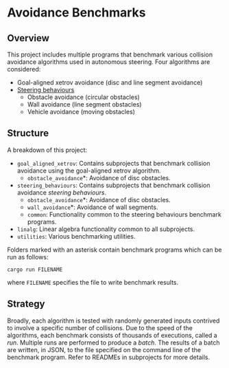 # Avoidance Benchmarks

## Overview

This project includes multiple programs that benchmark various collision avoidance algorithms used in autonomous steering. Four algorithms are considered:

- Goal-aligned xetrov avoidance (disc and line segment avoidance)
- [Steering behaviours](http://www.red3d.com/cwr/steer/)
    - Obstacle avoidance (circular obstacles)
    - Wall avoidance (line segment obstacles)
    - Vehicle avoidance (moving obstacles)

## Structure

A breakdown of this project:

- `goal_aligned_xetrov`: Contains subprojects that benchmark collision avoidance using the goal-aligned xetrov algorithm.
    - `obstacle_avoidance`*: Avoidance of disc obstacles.
- `steering_behaviours`: Contains subprojects that benchmark collision avoidance _steering behaviours_.
    - `obstacle_avoidance`*: Avoidance of disc obstacles.
    - `wall_avoidance`*: Avoidance of wall segments.
    - `common`: Functionality common to the steering behaviours benchmark programs.
- `linalg`: Linear algebra functionality common to all subprojects.
- `utilities`: Various benchmarking utilities.

Folders marked with an asterisk contain benchmark programs which can be run as follows:

```
cargo run FILENAME
```

where `FILENAME` specifies the file to write benchmark results.

## Strategy

Broadly, each algorithm is tested with randomly generated inputs contrived to involve a specific number of collisions. Due to the speed of the algorithms, each benchmark consists of thousands of executions, called a _run_. Multiple runs are performed to produce a _batch_. The results of a batch are written, in JSON, to the file specified on the command line of the benchmark program. Refer to READMEs in subprojects for more details.

